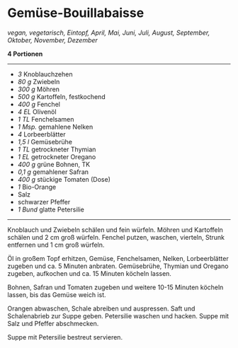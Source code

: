 # Gemüse-Bouillabaisse

*vegan, vegetarisch, Eintopf, April, Mai, Juni, Juli, August, September, Oktober, November, Dezember*

**4 Portionen**

---

- *3* Knoblauchzehen
- *80 g* Zwiebeln
- *300 g* Möhren
- *500 g* Kartoffeln, festkochend
- *400 g* Fenchel
- *4 EL* Olivenöl
- *1 TL* Fenchelsamen
- *1 Msp.* gemahlene Nelken
- *4* Lorbeerblätter
- *1,5 l* Gemüsebrühe
- *1 TL* getrockneter Thymian
- *1 EL* getrockneter Oregano
- *400 g* grüne Bohnen, TK
- *0,1 g* gemahlener Safran
- *400 g* stückige Tomaten (Dose)
- *1* Bio-Orange
- Salz
- schwarzer Pfeffer
- *1 Bund* glatte Petersilie

---

Knoblauch und Zwiebeln schälen und fein würfeln. Möhren und Kartoffeln schälen und 2 cm groß würfeln. Fenchel putzen, waschen, vierteln, Strunk entfernen und 1 cm groß würfeln. 

Öl in großem Topf erhitzen, Gemüse, Fenchelsamen, Nelken, Lorbeerblätter zugeben und ca. 5 Minuten anbraten. Gemüsebrühe, Thymian und Oregano zugeben, aufkochen und ca. 15 Minuten köcheln lassen.

Bohnen, Safran und Tomaten zugeben und weitere 10-15 Minuten köcheln lassen, bis das Gemüse weich ist.

Orangen abwaschen, Schale abreiben und auspressen. Saft und Schalenabrieb zur Suppe geben. Petersilie waschen und hacken. Suppe mit Salz und Pfeffer abschmecken.

Suppe mit Petersilie bestreut servieren.
